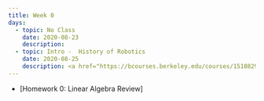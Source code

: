 ```yaml
---
title: Week 0
days:
  - topic: No Class
    date: 2020-08-23
    description:
  - topic: Intro -  History of Robotics
    date: 2020-08-25
    description: <a href="https://bcourses.berkeley.edu/courses/1518829/external_tools/78985">Video</a> <br /> [Logistics Slides]("../assets/lec/Lecture0 - logistics.pdf") <br /> [Lecture Slides]("../assets/lec/Lecture0 - Robot History.pdf")
---
```

- [Homework 0: Linear Algebra Review]